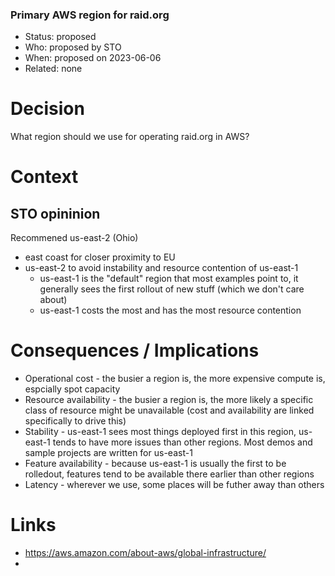 ### Primary AWS region for raid.org

* Status: proposed                                     
* Who:  proposed by STO                               
* When: proposed on 2023-06-06
* Related: none 


# Decision

What region should we use for operating raid.org in AWS?


# Context

## STO opininion

Recommened us-east-2 (Ohio)

* east coast for closer proximity to EU
* us-east-2 to avoid instability and resource contention of us-east-1
  * us-east-1 is the "default" region that most examples point to, it 
    generally sees the first rollout of new stuff (which we don't care about)
  * us-east-1 costs the most and has the most resource contention


# Consequences / Implications

* Operational cost - the busier a region is, the more expensive compute is, 
  espcially spot capacity
* Resource availability - the busier a region is, the more likely a specific 
  class of resource might be unavailable (cost and availability are linked 
  specifically to drive this)
* Stability - us-east-1 sees most things deployed first in this region, 
  us-east-1 tends to have more issues than other regions.  Most demos and 
  sample projects are written for us-east-1 
* Feature availability - because us-east-1 is usually the first to be 
  rolledout, features tend to be available there earlier than other regions
* Latency - wherever we use, some places will be futher away than others

# Links

* https://aws.amazon.com/about-aws/global-infrastructure/
* 
